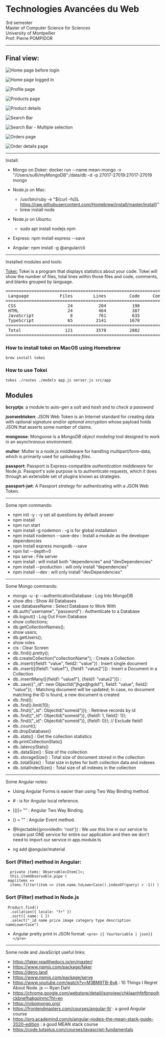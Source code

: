 # Technologies Avancées du Web   


3rd semester    
Master of Computer Science for Sciences    
University of Montpellier   
Prof: Pierre POMPIDOR  

----------------------------------------
## Final view:
![Home page before login](https://github.com/su6i/masterIpsSemester3/blob/master/HMIN325M%20-%20Technologies%20avancées%20du%20web/MEAN/MEANProject/authProject/src/assets/image/home-page-signied-out.png)

![Home page logged in](https://github.com/su6i/masterIpsSemester3/blob/master/HMIN325M%20-%20Technologies%20avancées%20du%20web/MEAN/MEANProject/authProject/src/assets/image/home-page-signied-in.png)

![Profile page](https://github.com/su6i/masterIpsSemester3/blob/master/HMIN325M%20-%20Technologies%20avancées%20du%20web/MEAN/MEANProject/authProject/src/assets/image/profile.png)

![Products page](https://github.com/su6i/masterIpsSemester3/blob/master/HMIN325M%20-%20Technologies%20avancées%20du%20web/MEAN/MEANProject/authProject/src/assets/image/products.png)

![Product details](https://github.com/su6i/masterIpsSemester3/blob/master/HMIN325M%20-%20Technologies%20avancées%20du%20web/MEAN/MEANProject/authProject/src/assets/image/product-details.png)

![Search Bar](https://github.com/su6i/masterIpsSemester3/blob/master/HMIN325M%20-%20Technologies%20avancées%20du%20web/MEAN/MEANProject/authProject/src/assets/image/search-bar.png)

![Search Bar - Multiple selection](https://github.com/su6i/masterIpsSemester3/blob/master/HMIN325M%20-%20Technologies%20avancées%20du%20web/MEAN/MEANProject/authProject/src/assets/image/search-bar-multiple-selection.png)

![Orders page](https://github.com/su6i/masterIpsSemester3/blob/master/HMIN325M%20-%20Technologies%20avancées%20du%20web/MEAN/MEANProject/authProject/src/assets/image/orders.png)

![Order details page](https://github.com/su6i/masterIpsSemester3/blob/master/HMIN325M%20-%20Technologies%20avancées%20du%20web/MEAN/MEANProject/authProject/src/assets/image/order-details.png)

----------------------------------------   
Install:

  - Mongo on Doker: docker run --name mean-mongo -v "/Users/su6i/myMongoDB":/data/db -d -p 27017-27019:27017-27019 mongo    
  - Node.js on Mac:    
    - /usr/bin/ruby -e "$(curl -fsSL https://raw.githubusercontent.com/Homebrew/install/master/install)"   
    - brew install node   
 
 - Node.js on Ubuntu:
    - sudo apt install nodejs npm   

 - Express: npm install express --save   
 - Angular: npm install -g @angular/cli   
 
----------------------------------------
Installed modules and tools:   

[Tokei:](https://github.com/XAMPPRocky/tokei) Tokei is a program that displays statistics about your code. Tokei will show the number of files, total lines within those files and code, comments, and blanks grouped by language.   

<pre>
===============================================================================
 Language            Files        Lines         Code     Comments       Blanks
===============================================================================
 CSS                    24          204          190            0           14
 HTML                   24          464          387           27           50
 JavaScript              8          761          635           52           74
 TypeScript             65         2141         1670           28          443
===============================================================================
 Total                 121         3570         2882          107          581
===============================================================================
</pre>

### How to install tokei on MacOS using Homebrew    
`brew install tokei`   

### How to use Tokei   
`tokei ./routes ./models app.js server.js src/app`   

## Modules   

**bcryptjs**: a module to auto-gen a *salt* and *hash* and to *check a password*   

**jsonwebtoken**: JSON Web Token is an Internet standard for creating data with optional *signature and/or optional encryption* whose payload holds JSON that asserts some number of claims.   

**mongoose**: Mongoose is a *MongoDB object modeling* tool designed to work in an asynchronous environment.   

**multer**: Multer is a node.js middleware for handling multipart/form-data, which is primarily used for *uploading files*.   

**passport**: Passport is Express-compatible *authentication middleware* for Node.js. Passport's sole purpose is to authenticate requests, which it does through an extensible set of plugins known as strategies.   

**passport-jwt**: A Passport *strategy* for authenticating with a JSON Web Token.   

    
    
----------------------------------------
Some npm commands:   

   - npm init -y : -y set all questions by default answer
   - npm install
   - npm run start
   - npm install -g nodemon : -g is for global installation
   - npm install nodemon --save-dev : Install a module as the developer dependencies
   - npm install express mongodb --save
   - npm list --depth=0
   - npx serve : File server
   - npm install : will install both "dependencies" and "devDependencies"
   - npm install --production : will only install "dependencies"
   - npm install --dev : will only install "devDependencies"

----------------------------------------
Some Mongo commands:

   - mongo -u <username> -p <password> --authenticationDatabase <dbname> : Log Into MongoDB
   - show dbs : Show All Databases
   - use databaseName : Select Database to Work With
   - db.auth("username", "password") : Authenticate to a Database
   - db.logout() : Log Out From Database
   - show collections;
   - db.getCollectionNames();
   - show users;
   - db.getUsers();
   - show roles
   - cls : Clear Screen
   - db.<collectionName>.find().pretty();
   - db.createCollection("collectionName"); : Create a Collection
   - db.<collectionName>.insert({field1: "value", field2: "value"}) : Insert single document
   - db.<collectionName>.insert([{field1: "value1"}, {field1: "value2"}]) : Insert a Document in a Collection
   - db.<collectionName>.insertMany([{field1: "value1"}, {field1: "value2"}]) : 
   - db.<collectionName>.save({"_id": new ObjectId("jhgsdjhgdsf"), field1: "value", field2: "value"}); : Matching document will be updated; In case, no document matching the ID is found, a new document is created
   - db.<collectionName>.find();
   - db.<collectionName>.find().limit(10);
   - db.<collectionName>.find({"_id": ObjectId("someid")}); : Retrieve records by id
   - db.<collectionName>.find({"_id": ObjectId("someid")}, {field1: 1, field2: 1});
   - db.<collectionName>.find({"_id": ObjectId("someid")}, {field1: 0}); // Exclude field1
   - db.<collectionName>.count();
   - db.dropDatabase()
   - db.<collectionName>.stats() : Get the collection statistics 
   - db.printCollectionStats()
   - db.<collectionName>.latencyStats()
   - db.<collectionName>.dataSize() : Size of the collection
   - db.<collectionName>.storageSize() : Total size of document stored in the collection
   - db.<collectionName>.totalSize() : Total size in bytes for both collection data and indexes
   - db.<collectionName>.totalIndexSize() : Total size of all indexes in the collection
  
----------------------------------------
Some Angular notes:  

* Using Angular Forms is easier than using Two Way Binding method.   

* \# : is for Angular local reference.    

* [()]= "" : Angular Two Way Binding.   

* () = "" : Angular Event method.   

* @Injectable({providedIn: 'root'}) : We use this line in our service to create just ONE service for entire our application and then we don't need to import our service in app.module.ts   

* ng add @angular/material   
    
### Sort (Filter) method in Angular:   
    
      private items: Observable<Item[]>;
      this.itemObservable.pipe (
     map(items => 
      items.filter(item => item.name.toLowerCase().indexOf(query) > -1)) )   
     
### Sort (Filter) method in Node.js
     Product.find()
      .collation({ locale: "fr" })
      .sort({ name: 1 })
      .select("_id name price image category type description nameLowerCase")

- Angular pretty print in JSON format:
  `<pre> {{ YourVariable | json}} </pre>`

----------------------------------------   
Some node and JavaScript useful links: 

   - https://faker.readthedocs.io/en/master/
   - https://www.npmjs.com/package/faker
   - https://deno.land
   - https://www.npmjs.com/package/serve
   - https://www.youtube.com/watch?v=M3BM9TB-8yA : 10 Things I Regret About Node. js — Ryan Dahl
   - https://chrome.google.com/webstore/detail/jsonview/chklaanhfefbnpoihckbnefhakgolnmc?hl=en
   - https://robomongo.org/
   - https://frontendmasters.com/courses/angular-9/ : a good Angular course
   - https://pro.academind.com/p/angular-nodejs-the-mean-stack-guide-2020-edition : a good MEAN stack course
   - https://code.tutsplus.com/courses/javascript-fundamentals
